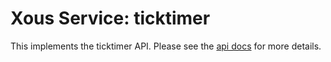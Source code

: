 # Xous Service: ticktimer

This implements the ticktimer API. Please see the [api docs](https://crates.io/crates/xous-api-ticktimer) for more details.

